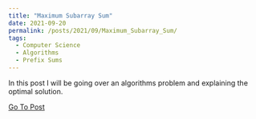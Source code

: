 ```yaml
---
title: "Maximum Subarray Sum"
date: 2021-09-20
permalink: /posts/2021/09/Maximum_Subarray_Sum/
tags:
  - Computer Science
  - Algorithms
  - Prefix Sums
---
```


In this post I will be going over an algorithms problem and explaining the optimal solution.

[Go To Post](/files/Maximum_Subarray_Sum.pdf)
